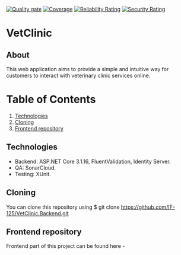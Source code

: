 [![Quality gate](https://sonarcloud.io/api/project_badges/quality_gate?project=IF-125_VetClinic.Backend)](https://sonarcloud.io/dashboard?id=IF-125_VetClinic.Backend)
[![Coverage](https://sonarcloud.io/api/project_badges/measure?project=IF-125_VetClinic.Backend&metric=coverage)](https://sonarcloud.io/dashboard?id=IF-125_VetClinic.Backend)
[![Reliability Rating](https://sonarcloud.io/api/project_badges/measure?project=IF-125_VetClinic.Backend&metric=reliability_rating)](https://sonarcloud.io/dashboard?id=IF-125_VetClinic.Backend)
[![Security Rating](https://sonarcloud.io/api/project_badges/measure?project=IF-125_VetClinic.Backend&metric=security_rating)](https://sonarcloud.io/dashboard?id=IF-125_VetClinic.Backend)
# VetClinic
## About
This web application aims to provide a simple and intuitive way for customers to interact with veterinary clinic services online.
# Table of Contents
1. [Technologies](#technologies)
2. [Cloning](#cloning)
3. [Frontend repository](#frontend-repository)
## Technologies
- Backend: ASP.NET Core 3.1.16, FluentValidation, Identity Server.
- QA: SonarCloud.
- Testing: XUnit.
## Cloning
You can clone this repository using $ git clone https://github.com/IF-125/VetClinic.Backend.git
## Frontend repository
Frontend part of this project can be found here - 
